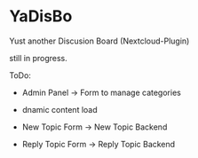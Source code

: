 # YaDisBo

Yust another Discusion Board (Nextcloud-Plugin)


still in progress.


ToDo:

- Admin Panel
 -> Form to manage categories

- dnamic content load

- New Topic Form
 -> New Topic Backend

- Reply Topic Form
 -> Reply Topic Backend
